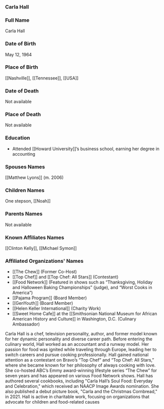 ### Carla Hall

### Full Name

Carla Hall

### Date of Birth

May 12, 1964

### Place of Birth

[[Nashville]], [[Tennessee]], [[USA]]

### Date of Death

Not available

### Place of Death

Not available

### Education

- Attended [[Howard University]]’s business school, earning her degree in accounting

### Spouses Names

[[Matthew Lyons]] (m. 2006)
### Children Names

One stepson, [[Noah]]

### Parents Names

Not available

### Known Affiliates Names

[[Clinton Kelly]], [[Michael Symon]]

### Affiliated Organizations' Names

- [[The Chew]] (Former Co-Host)
- [[Top Chef]] and [[Top Chef: All Stars]] (Contestant)
- [[Food Network]] (Featured in shows such as “Thanksgiving, Holiday and Halloween Baking Championships” (judge), and “Worst Cooks in America”)
- [[Pajama Program]] (Board Member)
- [[GenYouth]] (Board Member)
- [[Helen Keller International]] (Charity Work)
- [[Sweet Home Cafe]] at the [[Smithsonian National Museum for African American History and Culture]] in Washington, D.C. (Culinary Ambassador)

Carla Hall is a chef, television personality, author, and former model known for her dynamic personality and diverse career path. Before entering the culinary world, Hall worked as an accountant and a runway model. Her passion for food was ignited while traveling through Europe, leading her to switch careers and pursue cooking professionally. Hall gained national attention as a contestant on Bravo’s “Top Chef” and “Top Chef: All Stars,” where she became known for her philosophy of always cooking with love. She co-hosted ABC’s Emmy award-winning lifestyle series “The Chew” for seven years and has appeared on various Food Network shows. Hall has authored several cookbooks, including "Carla Hall’s Soul Food: Everyday and Celebration," which received an NAACP Image Awards nomination. She also published a debut picture book, "Carla and the Christmas Cornbread," in 2021. Hall is active in charitable work, focusing on organizations that advocate for children and food-related causes